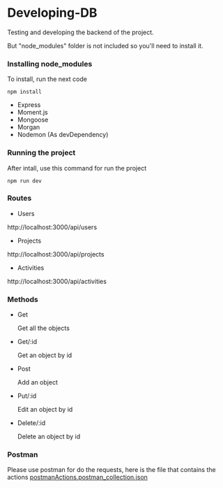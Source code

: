 # Developing-DB
Testing and developing the backend of the project.

But "node_modules" folder is not included so you'll need to install it.

### Installing node_modules
To install, run the next code
```
npm install
```
* Express
* Moment.js
* Mongoose
* Morgan
* Nodemon (As devDependency)

### Running the project
After intall, use this command for run the project
```
npm run dev
```
### Routes
* Users

http://localhost:3000/api/users
* Projects

http://localhost:3000/api/projects
* Activities

http://localhost:3000/api/activities

### Methods
* Get

    Get all the objects
* Get/:id

    Get an object by id
* Post

    Add an object
* Put/:id

    Edit an object by id
* Delete/:id

    Delete an object by id
### Postman
Please use postman for do the requests, here is the file that contains the actions [postmanActions.postman_collection.json](https://github.com/Reverse117/developing-db/blob/master/postmanActions.postman_collection.json)

